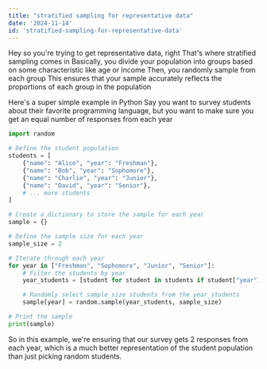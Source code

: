 ```yaml
---
title: "stratified sampling for representative data"
date: '2024-11-14'
id: 'stratified-sampling-for-representative-data'
---
```


Hey so you're trying to get representative data, right  That's where stratified sampling comes in  Basically, you divide your population into groups based on some characteristic like age or income  Then, you randomly sample from each group  This ensures that your sample accurately reflects the proportions of each group in the population  

Here's a super simple example in Python  Say you want to survey students about their favorite programming language, but you want to make sure you get an equal number of responses from each year  

```python
import random

# Define the student population
students = [
    {"name": "Alice", "year": "Freshman"},
    {"name": "Bob", "year": "Sophomore"},
    {"name": "Charlie", "year": "Junior"},
    {"name": "David", "year": "Senior"},
    # ... more students
]

# Create a dictionary to store the sample for each year
sample = {}

# Define the sample size for each year
sample_size = 2

# Iterate through each year
for year in ["Freshman", "Sophomore", "Junior", "Senior"]:
    # Filter the students by year
    year_students = [student for student in students if student["year"] == year]

    # Randomly select sample_size students from the year_students
    sample[year] = random.sample(year_students, sample_size)

# Print the sample
print(sample)
```

So in this example, we're ensuring that our survey gets 2 responses from each year, which is a much better representation of the student population than just picking random students.
